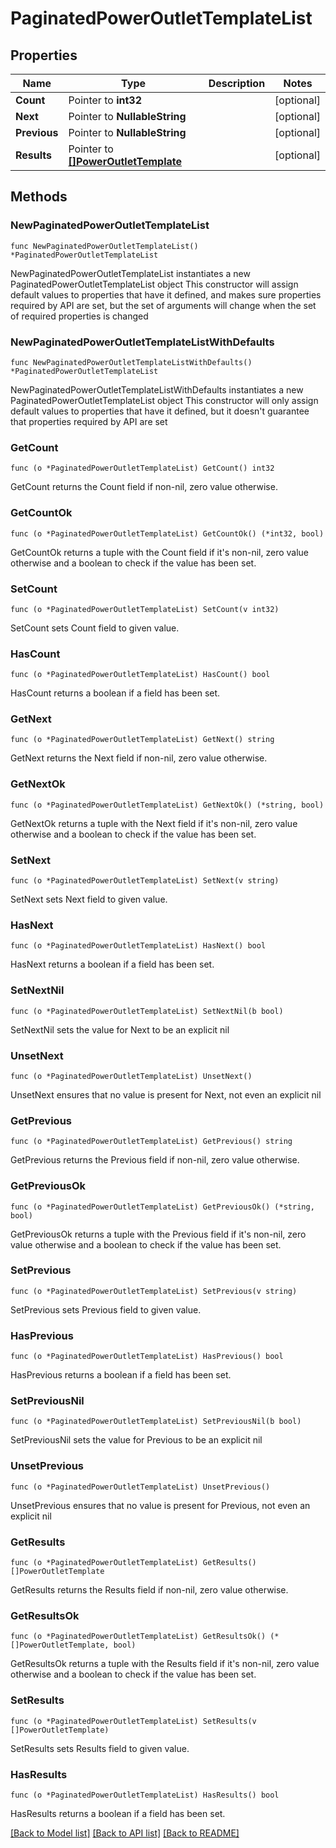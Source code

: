 # PaginatedPowerOutletTemplateList

## Properties

Name | Type | Description | Notes
------------ | ------------- | ------------- | -------------
**Count** | Pointer to **int32** |  | [optional] 
**Next** | Pointer to **NullableString** |  | [optional] 
**Previous** | Pointer to **NullableString** |  | [optional] 
**Results** | Pointer to [**[]PowerOutletTemplate**](PowerOutletTemplate.md) |  | [optional] 

## Methods

### NewPaginatedPowerOutletTemplateList

`func NewPaginatedPowerOutletTemplateList() *PaginatedPowerOutletTemplateList`

NewPaginatedPowerOutletTemplateList instantiates a new PaginatedPowerOutletTemplateList object
This constructor will assign default values to properties that have it defined,
and makes sure properties required by API are set, but the set of arguments
will change when the set of required properties is changed

### NewPaginatedPowerOutletTemplateListWithDefaults

`func NewPaginatedPowerOutletTemplateListWithDefaults() *PaginatedPowerOutletTemplateList`

NewPaginatedPowerOutletTemplateListWithDefaults instantiates a new PaginatedPowerOutletTemplateList object
This constructor will only assign default values to properties that have it defined,
but it doesn't guarantee that properties required by API are set

### GetCount

`func (o *PaginatedPowerOutletTemplateList) GetCount() int32`

GetCount returns the Count field if non-nil, zero value otherwise.

### GetCountOk

`func (o *PaginatedPowerOutletTemplateList) GetCountOk() (*int32, bool)`

GetCountOk returns a tuple with the Count field if it's non-nil, zero value otherwise
and a boolean to check if the value has been set.

### SetCount

`func (o *PaginatedPowerOutletTemplateList) SetCount(v int32)`

SetCount sets Count field to given value.

### HasCount

`func (o *PaginatedPowerOutletTemplateList) HasCount() bool`

HasCount returns a boolean if a field has been set.

### GetNext

`func (o *PaginatedPowerOutletTemplateList) GetNext() string`

GetNext returns the Next field if non-nil, zero value otherwise.

### GetNextOk

`func (o *PaginatedPowerOutletTemplateList) GetNextOk() (*string, bool)`

GetNextOk returns a tuple with the Next field if it's non-nil, zero value otherwise
and a boolean to check if the value has been set.

### SetNext

`func (o *PaginatedPowerOutletTemplateList) SetNext(v string)`

SetNext sets Next field to given value.

### HasNext

`func (o *PaginatedPowerOutletTemplateList) HasNext() bool`

HasNext returns a boolean if a field has been set.

### SetNextNil

`func (o *PaginatedPowerOutletTemplateList) SetNextNil(b bool)`

 SetNextNil sets the value for Next to be an explicit nil

### UnsetNext
`func (o *PaginatedPowerOutletTemplateList) UnsetNext()`

UnsetNext ensures that no value is present for Next, not even an explicit nil
### GetPrevious

`func (o *PaginatedPowerOutletTemplateList) GetPrevious() string`

GetPrevious returns the Previous field if non-nil, zero value otherwise.

### GetPreviousOk

`func (o *PaginatedPowerOutletTemplateList) GetPreviousOk() (*string, bool)`

GetPreviousOk returns a tuple with the Previous field if it's non-nil, zero value otherwise
and a boolean to check if the value has been set.

### SetPrevious

`func (o *PaginatedPowerOutletTemplateList) SetPrevious(v string)`

SetPrevious sets Previous field to given value.

### HasPrevious

`func (o *PaginatedPowerOutletTemplateList) HasPrevious() bool`

HasPrevious returns a boolean if a field has been set.

### SetPreviousNil

`func (o *PaginatedPowerOutletTemplateList) SetPreviousNil(b bool)`

 SetPreviousNil sets the value for Previous to be an explicit nil

### UnsetPrevious
`func (o *PaginatedPowerOutletTemplateList) UnsetPrevious()`

UnsetPrevious ensures that no value is present for Previous, not even an explicit nil
### GetResults

`func (o *PaginatedPowerOutletTemplateList) GetResults() []PowerOutletTemplate`

GetResults returns the Results field if non-nil, zero value otherwise.

### GetResultsOk

`func (o *PaginatedPowerOutletTemplateList) GetResultsOk() (*[]PowerOutletTemplate, bool)`

GetResultsOk returns a tuple with the Results field if it's non-nil, zero value otherwise
and a boolean to check if the value has been set.

### SetResults

`func (o *PaginatedPowerOutletTemplateList) SetResults(v []PowerOutletTemplate)`

SetResults sets Results field to given value.

### HasResults

`func (o *PaginatedPowerOutletTemplateList) HasResults() bool`

HasResults returns a boolean if a field has been set.


[[Back to Model list]](../README.md#documentation-for-models) [[Back to API list]](../README.md#documentation-for-api-endpoints) [[Back to README]](../README.md)


